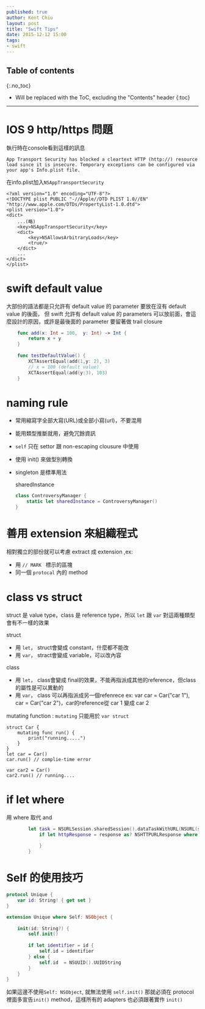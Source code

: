```yaml
---
published: true
author: Kent Chiu
layout: post
title: "Swift Tips"
date: 2015-12-12 15:00
tags: 
- swift
---
```


## Table of contents
{:.no_toc}

* Will be replaced with the ToC, excluding the "Contents" header
{:toc}


----------------------------------------------------------------



# IOS 9 http/https 問題

執行時在console看到這樣的訊息

```
App Transport Security has blocked a cleartext HTTP (http://) resource load since it is insecure. Temporary exceptions can be configured via your app's Info.plist file.
```

在info.plist加入`NSAppTransportSecurity`




```
<?xml version="1.0" encoding="UTF-8"?>
<!DOCTYPE plist PUBLIC "-//Apple//DTD PLIST 1.0//EN" "http://www.apple.com/DTDs/PropertyList-1.0.dtd">
<plist version="1.0">
<dict>
    ...(略)
    <key>NSAppTransportSecurity</key>
    <dict>
        <key>NSAllowsArbitraryLoads</key>
        <true/>
    </dict>
    ...
</dict>
</plist>

```

# swift default value

大部份的語法都是只允許有 default value 的 parameter 要放在沒有 default value 的後面，
但 swift 允許有 default value 的 parameters 可以放前面，會這麼設計的原因，或許是最後面的 parameter 要留著做 trail closure 


```swift
    func add(x: Int = 100,  y: Int) -> Int {
        return x + y
    }
    
    func testDefaultValue() {
        XCTAssertEqual(add(1,y: 2), 3)
        // x = 100 (default value)
        XCTAssertEqual(add(y:3), 103)
    }
```



# naming rule

- 常用縮寫字全部大寫(URL)或全部小寫(url)，不要混用
- 能用類型推斷就用，避免冗餘資訊
- `self` 只在 settor 跟 non-escaping clousure 中使用
- 使用 init() 來做型別轉換
- singleton 是標準用法

    sharedInstance
    ```swift
    class ControversyManager {
        static let sharedInstance = ControversyManager()
    }
    ```

# 善用 extension 來組織程式

相對獨立的部份就可以考慮 extract 成 extension ,ex: 

- 用 `// MARK ` 標示的區塊 
- 同一個 `protocal` 內的 method



# class vs struct
struct 是 value type，class 是 reference type，所以 `let` 跟 `var` 對這兩種類型會有不一樣的效果

struct

- 用 `let`， struct會變成 constant，什麼都不能改
- 用 `var`， stract會變成 variable，可以改內容

class

- 用 `let`， class會變成 final的效果，不能再指派成其他的reference，但class的屬性是可以異動的
- 用 `var`， class 可以再指派成另一個refenrece ex: var car = Car("car 1"),  car = Car("car 2")，car的reference從 car 1 變成 car 2

mutating function : `mutating` 只能用於 `var struct`
```swfit 
struct Car {
    mutating func run() {
        print("running.....")
    }
}
let car = Car()
car.run() // complie-time error

var car2 = Car()
car2.run() // running....
```




# if let where 

用 where 取代 and

```swift
        let task = NSURLSession.sharedSession().dataTaskWithURL(NSURL(string: url)!) { (data, response, error) -> Void in
            if let httpResponse = response as? NSHTTPURLResponse where error == nil && data != nil {
                
            }
        }

```


# Self 的使用技巧

```swift
protocol Unique {
    var id: String! { get set }
}

extension Unique where Self: NSObject {
    
    init(id: String?) {
        self.init()
        
        if let identifier = id {
            self.id = identifier
        } else {
            self.id  = NSUUID().UUIDString
        }
    }
}

```
如果這邊不使用`Self: NSObject`, 就無法使用 `self.init()` 那就必須在 protocol 裡面多宣告`init()` method，這樣所有的 adapters 也必須跟著實作 `init()`




